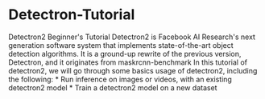 # Detectron-Tutorial
Detectron2 Beginner's Tutorial Detectron2 is Facebook AI Research's next generation software system that implements state-of-the-art object detection algorithms. It is a ground-up rewrite of the previous version, Detectron, and it originates from maskrcnn-benchmark In this tutorial of detectron2, we will go through some basics usage of detectron2, including the following: * Run inference on images or videos, with an existing detectron2 model * Train a detectron2 model on a new dataset

